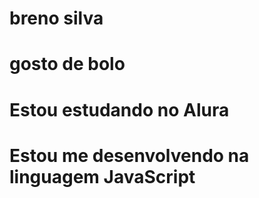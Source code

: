 # breno silva
# gosto de bolo
# Estou estudando no Alura
# Estou me desenvolvendo na linguagem JavaScript
